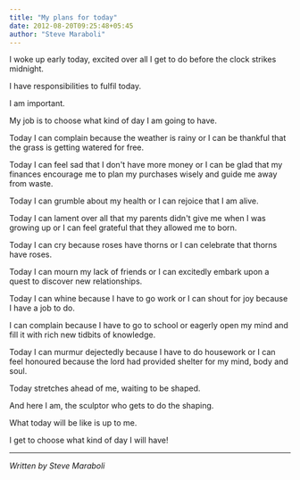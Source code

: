 ```yaml
---
title: "My plans for today"
date: 2012-08-20T09:25:48+05:45
author: "Steve Maraboli"
---
```


I woke up early today, excited over all I get to do before the clock strikes midnight.

I have responsibilities to fulfil today.

I am important.

My job is to choose what kind of day I am going to have.

Today I can complain because the weather is rainy or I can be thankful that the grass is getting watered for free.

Today I can feel sad that I don't have more money or I can be glad that my finances encourage me to plan my purchases wisely and guide me away from waste.

Today I can grumble about my health or I can rejoice that I am alive.

Today I can lament over all that my parents didn't give me when I was growing up or I can feel grateful that they allowed me to born.

Today I can cry because roses have thorns or I can celebrate that thorns have roses.

Today I can mourn my lack of friends or I can excitedly embark upon a quest to discover new relationships.

Today I can whine because I have to go work or I can shout for joy because I have a job to do.

I can complain because I have to go to school or eagerly open my mind and fill it with rich new tidbits of knowledge.

Today I can murmur dejectedly because I have to do housework or I can feel honoured because the lord had provided shelter for my mind, body and soul.

Today stretches ahead of me, waiting to be shaped.

And here I am, the sculptor who gets to do the shaping.

What today will be like is up to me.

I get to choose what kind of day I will have!

---

*Written by Steve Maraboli*
